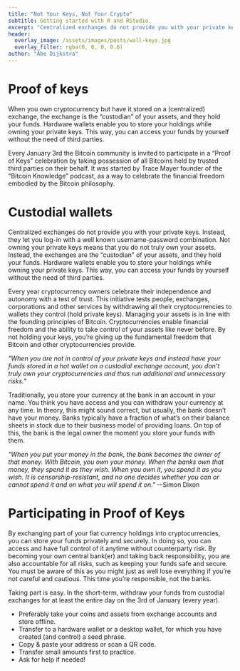 ```yaml
---
title: "Not Your Keys, Not Your Crypto"
subtitle: Getting started with R and RStudio.
excerpt: "Centralized exchanges do not provide you with your private keys. Instead, they let you log-in with a well known username-password combination. Not owning your private keys implies that you do not truly own your assets."
header: 
  overlay_image: /assets/images/posts/wall-keys.jpg
  overlay_filter: rgba(0, 0, 0, 0.6)
author: "Abe Dijkstra"
---
```


# Proof of keys

When you own cryptocurrency but have it stored on a (centralized) exchange, the exchange is the “custodian” of your assets, and they hold your funds. Hardware wallets enable you to store your holdings while owning your private keys. This way, you can access your funds by yourself without the need of third parties.

Every January 3rd the Bitcoin community is invited to participate in a “Proof of Keys” celebration by taking possession of all Bitcoins held by trusted third parties on their behalf. It was started by Trace Mayer founder of the “Bitcoin Knowledge” podcast, as a way to celebrate the financial freedom embodied by the Bitcoin philosophy.

# Custodial wallets

Centralized exchanges do not provide you with your private keys. Instead, they let you log-in with a well known username-password combination. Not owning your private keys means that you do not truly own your assets. Instead, the exchanges are the “custodian” of your assets, and they hold your funds. Hardware wallets enable you to store your holdings while owning your private keys. This way, you can access your funds by yourself without the need of third parties.

Every year cryptocurrency owners celebrate their independence and autonomy with a test of trust. This initiative tests people, exchanges, corporations and other services by withdrawing all their cryptocurrencies to wallets they control (hold private keys). Managing your assets is in line with the founding principles of Bitcoin. Cryptocurrencies enable financial freedom and the ability to take control of your assets like never before. By not holding your keys, you’re giving up the fundamental freedom that Bitcoin and other cryptocurrencies provide.

>
*"When you are not in control of your private keys and instead have your funds stored in a hot wallet on a custodial exchange account, you don’t truly own your cryptocurrencies and thus run additional and unnecessary risks."*

Traditionally, you store your currency at the bank in an account in your name. You think you have access and you can withdraw your currency at any time. In theory, this might sound correct, but usually, the bank doesn’t have your money. Banks typically have a fraction of what’s on their balance sheets in stock due to their business model of providing loans. On top of this, the bank is the legal owner the moment you store your funds with them.
>
*"When you put your money in the bank, the bank becomes the owner of that money. With Bitcoin, you own your money. When the banks own that money, they spend it as they wish. When you own it, you spend it as you wish. It is censorship-resistant, and no one decides whether you can or cannot spend it and on what you will spend it on."* --Simon Dixon

# Participating in Proof of Keys

By exchanging part of your fiat currency holdings into cryptocurrencies, you can store your funds privately and securely. In doing so, you can access and have full control of it anytime without counterparty risk. By becoming your own central bank(er) and taking back responsibility, you are also accountable for all risks, such as keeping your funds safe and secure. You must be aware of this as you might just as well lose everything if you’re not careful and cautious. This time you’re responsible, not the banks.

Taking part is easy. In the short-term, withdraw your funds from custodial exchanges for at least the entire day on the 3rd of January (every year).

* Preferably take your coins and assets from exchange accounts and store offline.
* Transfer to a hardware wallet or a desktop wallet, for which you have created (and control) a seed phrase.
* Copy & paste your address or scan a QR code.
* Transfer small amounts first to practice.
* Ask for help if needed!